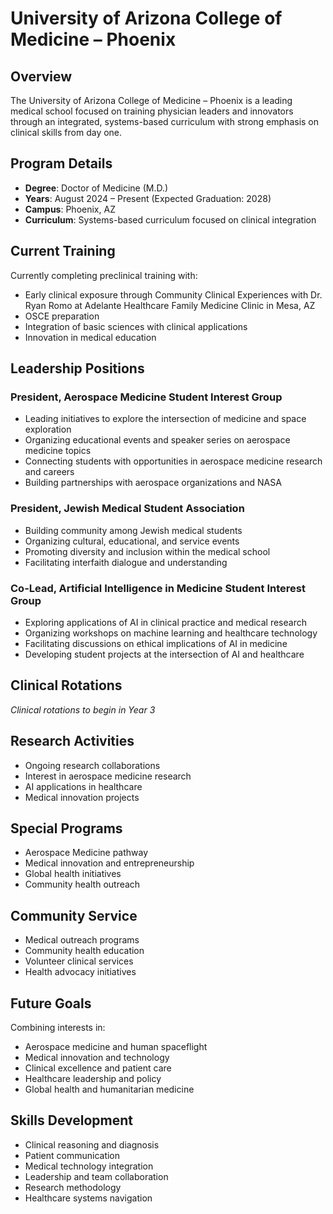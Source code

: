 # University of Arizona College of Medicine – Phoenix

## Overview

The University of Arizona College of Medicine – Phoenix is a leading medical school focused on training physician leaders and innovators through an integrated, systems-based curriculum with strong emphasis on clinical skills from day one.

## Program Details

- **Degree**: Doctor of Medicine (M.D.)
- **Years**: August 2024 – Present (Expected Graduation: 2028)
- **Campus**: Phoenix, AZ
- **Curriculum**: Systems-based curriculum focused on clinical integration

## Current Training

Currently completing preclinical training with:
- Early clinical exposure through Community Clinical Experiences with Dr. Ryan Romo at Adelante Healthcare Family Medicine Clinic in Mesa, AZ
- OSCE preparation 
- Integration of basic sciences with clinical applications
- Innovation in medical education

## Leadership Positions

### President, Aerospace Medicine Student Interest Group
- Leading initiatives to explore the intersection of medicine and space exploration
- Organizing educational events and speaker series on aerospace medicine topics
- Connecting students with opportunities in aerospace medicine research and careers
- Building partnerships with aerospace organizations and NASA

### President, Jewish Medical Student Association
- Building community among Jewish medical students
- Organizing cultural, educational, and service events
- Promoting diversity and inclusion within the medical school
- Facilitating interfaith dialogue and understanding

### Co-Lead, Artificial Intelligence in Medicine Student Interest Group
- Exploring applications of AI in clinical practice and medical research
- Organizing workshops on machine learning and healthcare technology
- Facilitating discussions on ethical implications of AI in medicine
- Developing student projects at the intersection of AI and healthcare

## Clinical Rotations

*Clinical rotations to begin in Year 3*

## Research Activities

- Ongoing research collaborations
- Interest in aerospace medicine research
- AI applications in healthcare
- Medical innovation projects

## Special Programs

- Aerospace Medicine pathway
- Medical innovation and entrepreneurship
- Global health initiatives
- Community health outreach

## Community Service

- Medical outreach programs
- Community health education
- Volunteer clinical services
- Health advocacy initiatives

## Future Goals

Combining interests in:
- Aerospace medicine and human spaceflight
- Medical innovation and technology
- Clinical excellence and patient care
- Healthcare leadership and policy
- Global health and humanitarian medicine

## Skills Development

- Clinical reasoning and diagnosis
- Patient communication
- Medical technology integration
- Leadership and team collaboration
- Research methodology
- Healthcare systems navigation